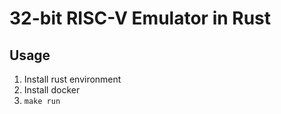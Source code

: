 # 32-bit RISC-V Emulator in Rust

## Usage

1. Install rust environment
2. Install docker
3. `make run`